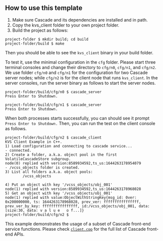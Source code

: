 ## How to use this template
1. Make sure Cascade and its dependencies are installed and in path.
1. Copy the kvs\_client folder to your own project folder.
1. Build the project as follows:
```
project-folder $ mkdir build; cd build
project-folder/build $ make
```
Then you should be able to see the `kvs_client` binary in your build folder.

To test it, use the minimal configuration in the `cfg` folder. Please start three terminal consoles and change their directory to `cfg/n0`, `cfg/n1`, and `cfg/n2`. We use folder `cfg/n0` and `cfg/n1` for the configuration for two Cascade server nodes; while `cfg/n2` is for the client node that runs `kvs_client`. In the server consoles, run the server binary as follows to start the server nodes.
```
project-folder/build/cfg/n0 $ cascade_server
Press Enter to Shutdown.
```
```
project-folder/build/cfg/n1 $ cascade_server
Press Enter to Shutdown.
```
When both processes starts successfully, you can should see it prompt `Press Enter to Shutdown.` Then, you can run the test on the client console as follows.
```
project-folder/build/cfg/n2 $ cascade_client
KVS Client Example in C++.
1) Load configuration and connecting to cascade service...
- connected.
2) Create a folder, a.k.a. object pool in the first VolatileCascadeStore subgroup.
node(0) replied with version:8589934592,ts_us:1644263178954079
- /vcss_objects folder is created.
3) List all folders a.k.a. object pools:
        /vcss_objects

4) Put an object with key '/vcss_objects/obj_001'
node(1) replied with version:8589934592,ts_us:1644263178968028
5) Get an object with key '/vcss_objects/obj_001'
node(1) replied with value:ObjectWithStringKey{msg_id: 0ver: 0x200000000, ts: 1644263178968028, prev_ver: ffffffffffffffff, prev_ver_by_key: ffffffffffffffff, id:/vcss_objects/obj_001, data:[size:30, data: v a l u e   o f...]}
project-folder/build/cfg/n2 $
```

This example demonstrates the usage of a subset of Cascade front-end service functions. Please check [`client.cpp`](../../../service/client.cpp) for the full list of Cascade front-end APIs.

